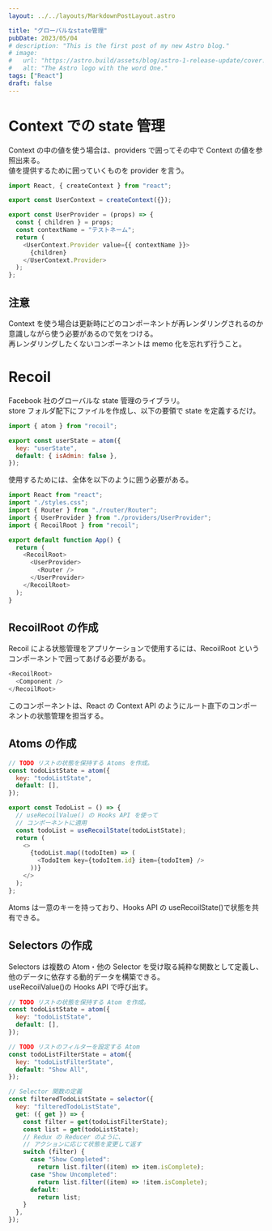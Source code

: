 ```yaml
---
layout: ../../layouts/MarkdownPostLayout.astro

title: "グローバルなstate管理"
pubDate: 2023/05/04
# description: "This is the first post of my new Astro blog."
# image:
#   url: "https://astro.build/assets/blog/astro-1-release-update/cover.jpeg"
#   alt: "The Astro logo with the word One."
tags: ["React"]
draft: false
---
```


# Context での state 管理

Context の中の値を使う場合は、providers で囲ってその中で Context の値を参照出来る。  
値を提供するために囲っていくものを provider を言う。

```js
import React, { createContext } from "react";

export const UserContext = createContext({});

export const UserProvider = (props) => {
  const { children } = props;
  const contextName = "テストネーム";
  return (
    <UserContext.Provider value={{ contextName }}>
      {children}
    </UserContext.Provider>
  );
};
```

## 注意

Context を使う場合は更新時にどのコンポーネントが再レンダリングされるのか意識しながら使う必要があるので気をつける。  
再レンダリングしたくないコンポーネントは memo 化を忘れず行うこと。

# Recoil

Facebook 社のグローバルな state 管理のライブラリ。  
store フォルダ配下にファイルを作成し、以下の要領で state を定義するだけ。

```js
import { atom } from "recoil";

export const userState = atom({
  key: "userState",
  default: { isAdmin: false },
});
```

使用するためには、全体を以下のように囲う必要がある。

```js
import React from "react";
import "./styles.css";
import { Router } from "./router/Router";
import { UserProvider } from "./providers/UserProvider";
import { RecoilRoot } from "recoil";

export default function App() {
  return (
    <RecoilRoot>
      <UserProvider>
        <Router />
      </UserProvider>
    </RecoilRoot>
  );
}
```

## RecoilRoot の作成

Recoil による状態管理をアプリケーションで使用するには、RecoilRoot というコンポーネントで囲ってあげる必要がある。

```js
<RecoilRoot>
  <Component />
</RecoilRoot>
```

このコンポーネントは、React の Context API のようにルート直下のコンポーネントの状態管理を担当する。

## Atoms の作成

```js
// TODO リストの状態を保持する Atoms を作成。
const todoListState = atom({
  key: "todoListState",
  default: [],
});

export const TodoList = () => {
  // useRecoilValue() の Hooks API を使って
  // コンポーネントに適用
  const todoList = useRecoilState(todoListState);
  return (
    <>
      {todoList.map((todoItem) => (
        <TodoItem key={todoItem.id} item={todoItem} />
      ))}
    </>
  );
};
```

Atoms は一意のキーを持っており、Hooks API の useRecoilState()で状態を共有できる。

## Selectors の作成

Selectors は複数の Atom・他の Selector を受け取る純粋な関数として定義し、他のデータに依存する動的データを構築できる。  
useRecoilValue()の Hooks API で呼び出す。

```js
// TODO リストの状態を保持する Atom を作成。
const todoListState = atom({
  key: "todoListState",
  default: [],
});

// TODO リストのフィルターを設定する Atom
const todoListFilterState = atom({
  key: "todoListFilterState",
  default: "Show All",
});

// Selector 関数の定義
const filteredTodoListState = selector({
  key: "filteredTodoListState",
  get: ({ get }) => {
    const filter = get(todoListFilterState);
    const list = get(todoListState);
    // Redux の Reducer のように、
    // アクションに応じて状態を変更して返す
    switch (filter) {
      case "Show Completed":
        return list.filter((item) => item.isComplete);
      case "Show Uncompleted":
        return list.filter((item) => !item.isComplete);
      default:
        return list;
    }
  },
});
```
